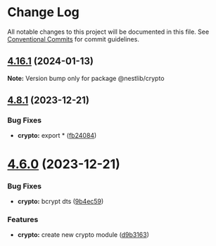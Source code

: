 # Change Log

All notable changes to this project will be documented in this file.
See [Conventional Commits](https://conventionalcommits.org) for commit guidelines.

## [4.16.1](https://github.com/lskjs/lskjs/compare/v4.16.0...v4.16.1) (2024-01-13)

**Note:** Version bump only for package @nestlib/crypto





## [4.8.1](https://github.com/lskjs/lskjs/compare/v4.8.0...v4.8.1) (2023-12-21)


### Bug Fixes

* **crypto:** export * ([fb24084](https://github.com/lskjs/lskjs/commit/fb24084a4f0f0d4a69e997ca94df6d7303f50f0a))





# [4.6.0](https://github.com/lskjs/lskjs/compare/v4.5.0...v4.6.0) (2023-12-21)


### Bug Fixes

* **crypto:** bcrypt dts ([9b4ec59](https://github.com/lskjs/lskjs/commit/9b4ec5941375b97e7906f138a9a1a9b488f81d8c))


### Features

* **crypto:** create new crypto module ([d9b3163](https://github.com/lskjs/lskjs/commit/d9b31631ae620888a5fb9deeb7e1cd33247b229c))
